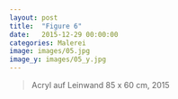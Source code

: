 ```yaml
---
layout: post
title:  "Figure 6"
date:   2015-12-29 00:00:00
categories: Malerei
image: images/05.jpg
image_y: images/05_y.jpg
---
```

> Acryl auf Leinwand 
> 85 x 60 cm, 2015